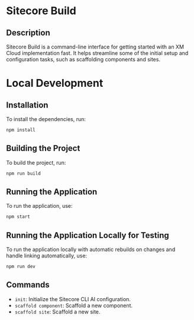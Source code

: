 # Sitecore Build

## Description

Sitecore Build is a command-line interface for getting started with an XM Cloud implementation fast. It helps streamline some of the initial setup and configuration tasks, such as scaffolding components and sites.

# Local Development

## Installation

To install the dependencies, run:

```sh
npm install
```

## Building the Project

To build the project, run:

```sh
npm run build
```

## Running the Application

To run the application, use:

```sh
npm start
```

## Running the Application Locally for Testing

To run the application locally with automatic rebuilds on changes and handle linking automatically, use:

```sh
npm run dev
```

## Commands

- `init`: Initialize the Sitecore CLI AI configuration.
- `scaffold component`: Scaffold a new component.
- `scaffold site`: Scaffold a new site.

